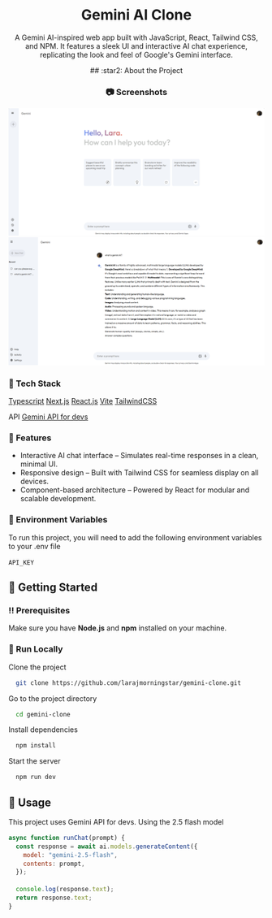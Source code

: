 <div align="center">
  <h1>Gemini AI Clone</h1>

  <p>
    A Gemini AI-inspired web app built with JavaScript, React, Tailwind CSS, and NPM. It features a sleek UI and interactive AI chat experience, replicating the look and feel of Google's Gemini interface.
  </p>
<!-- About the Project -->
## :star2: About the Project

<!-- Screenshots -->
### :camera: Screenshots
</div>

<div align="center"> 
  <img src="src/assets/gemini-clone-photo.png" alt="screenshot" />
  <img src="src/assets/gemini-demo-photo.png" alt="screenshot" />
</div>

<!-- TechStack -->
### :space_invader: Tech Stack

<a href="https://www.typescriptlang.org/">Typescript</a>
<a href="https://nextjs.org/">Next.js</a>
<a href="https://reactjs.org/">React.js</a>
<a href="https://vite.dev/">Vite</a>
<a href="https://tailwindcss.com/">TailwindCSS</a>

API
<a href="https://ai.google.dev/">Gemini API for devs</a>

<!-- Features -->
### :dart: Features

- Interactive AI chat interface – Simulates real-time responses in a clean, minimal UI.
- Responsive design – Built with Tailwind CSS for seamless display on all devices.
- Component-based architecture – Powered by React for modular and scalable development.

<!-- Env Variables -->
### :key: Environment Variables

To run this project, you will need to add the following environment variables to your .env file

`API_KEY`

<!-- Getting Started -->
## 	:toolbox: Getting Started

<!-- Prerequisites -->
### :bangbang: Prerequisites

Make sure you have **Node.js** and **npm** installed on your machine.

<!-- Run Locally -->
### :running: Run Locally 

Clone the project

```bash
  git clone https://github.com/larajmorningstar/gemini-clone.git
```

Go to the project directory

```bash
  cd gemini-clone
```

Install dependencies

```bash
  npm install
```

Start the server

```bash
  npm run dev
```


<!-- Usage -->
## :eyes: Usage

This project uses Gemini API for devs. Using the 2.5 flash model


```javascript
async function runChat(prompt) {
  const response = await ai.models.generateContent({
    model: "gemini-2.5-flash",
    contents: prompt,
  });

  console.log(response.text);
  return response.text;
}
```
